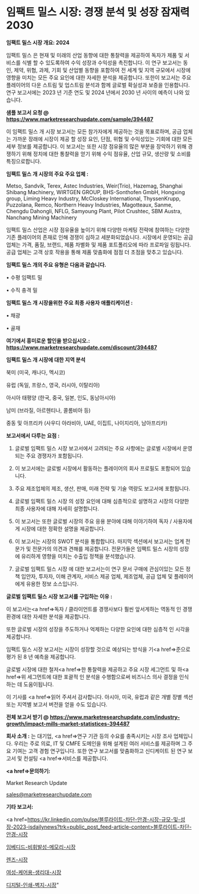 # 임팩트 밀스 시장: 경쟁 분석 및 성장 잠재력 2030

<strong>임팩트 밀스 시장 개요: 2024</strong>

임팩트 밀스 은 현재 및 미래의 산업 동향에 대한 통찰력을 제공하여 독자가 제품 및 서비스를 식별 할 수 있도록하여 수익 성장과 수익성을 촉진합니다. 이 연구 보고서는 동인, 제약, 위협, 과제, 기회 및 산업별 동향을 포함하여 전 세계 및 지역 규모에서 시장에 영향을 미치는 모든 주요 요인에 대한 자세한 분석을 제공합니다. 또한이 보고서는 주요 플레이어의 다운 스트림 및 업스트림 분석과 함께 글로벌 확실성과 보증을 인용합니다. 연구 보고서에는 2023 년 기준 연도 및 2024 년에서 2030 년 사이의 예측이 나와 있습니다.



<strong>샘플 보고서 요청 @ <a href=https://www.marketresearchupdate.com/sample/394487>https://www.marketresearchupdate.com/sample/394487</a></strong>

이 임팩트 밀스 개 시장 보고서는 모든 참가자에게 제공하는 것을 목표로하며, 공급 업체는 가까운 장래에 시장이 제공 할 성장 요인, 단점, 위협 및 수익성있는 기회에 대한 모든 세부 정보를 제공합니다. 이 보고서는 또한 시장 점유율의 많은 부분을 장악하기 위해 경쟁하기 위해 정치에 대한 통찰력을 얻기 위해 수익 점유율, 산업 규모, 생산량 및 소비를 특징으로합니다.



<strong>임팩트 밀스 개 시장의 주요 주요 업체 :</strong>

Metso, Sandvik, Terex, Astec Industries, Weir(Trio), Hazemag, Shanghai Shibang Machinery, WIRTGEN GROUP, BHS-Sonthofen GmbH, Hongxing group, Liming Heavy Industry, McCloskey International, ThyssenKrupp, Puzzolana, Remco, Northern Heavy Industries, Magotteaux, Sanme, Chengdu Dahongli, NFLG, Samyoung Plant, Pilot Crushtec, SBM Austra, Nanchang Mining Machinery

임팩트 밀스 산업은 시장 점유율을 높이기 위해 다양한 마케팅 전략에 참여하는 다양한 기존 플레이어의 존재로 인해 경쟁이 심하고 세분화되었습니다. 시장에서 운영되는 공급 업체는 가격, 품질, 브랜드, 제품 차별화 및 제품 포트폴리오에 따라 프로파일 링됩니다. 공급 업체는 고객 상호 작용을 통해 제품 맞춤화에 점점 더 초점을 맞추고 있습니다.



<strong>임팩트 밀스 개의 주요 유형은 다음과 같습니다.</strong>

• 수평 임팩트 밀

• 수직 충격 밀



<strong>임팩트 밀스 개 시장을위한 주요 최종 사용자 애플리케이션 :</strong>

• 채광

• 골재



<strong>여기에서 흥미로운 할인을 받으십시오.: <a href=https://www.marketresearchupdate.com/discount/394487>https://www.marketresearchupdate.com/discount/394487</a></strong>



<strong>임팩트 밀스 개 시장에 대한 지역 분석</strong>

북미 (미국, 캐나다, 멕시코)

유럽 (독일, 프랑스, 영국, 러시아, 이탈리아)

아시아 태평양 (한국, 중국, 일본, 인도, 동남아시아)

남미 (브라질, 아르헨티나, 콜롬비아 등)

중동 및 아프리카 (사우디 아라비아, UAE, 이집트, 나이지리아, 남아프리카)



<strong>보고서에서 다루는 요점 :</strong>

1. 글로벌 임팩트 밀스 시장 보고서에서 고려되는 주요 사항에는 글로벌 시장에서 운영되는 주요 경쟁자가 포함됩니다.

2. 이 보고서에는 글로벌 시장에서 활동하는 플레이어의 회사 프로필도 포함되어 있습니다.

3. 주요 제조업체의 제조, 생산, 판매, 미래 전략 및 기술 역량도 보고서에 포함됩니다.

4. 글로벌 임팩트 밀스 시장 의 성장 요인에 대해 심층적으로 설명하고 시장의 다양한 최종 사용자에 대해 자세히 설명합니다.

5. 이 보고서는 또한 글로벌 시장의 주요 응용 분야에 대해 이야기하여 독자 / 사용자에게 시장에 대한 정확한 설명을 제공합니다.

6. 이 보고서는 시장의 SWOT 분석을 통합합니다. 마지막 섹션에서 보고서는 업계 전문가 및 전문가의 의견과 견해를 제공합니다. 전문가들은 임팩트 밀스 시장의 성장에 유리하게 영향을 미치는 수출입 정책을 분석했습니다.

7. 글로벌 임팩트 밀스 시장 에 대한 보고서는이 연구 문서 구매에 관심이있는 모든 정책 입안자, 투자자, 이해 관계자, 서비스 제공 업체, 제조업체, 공급 업체 및 플레이어에게 유용한 정보 소스입니다.



<strong>글로벌 임팩트 밀스 시장 보고서를 구입하는 이유 :</strong>

이 보고서는<a href=>독자 / 클</a>라이언트를 경쟁사보다 훨씬 앞서게하는 역동적 인 경쟁 환경에 대한 자세한 분석을 제공합니다.

또한 글로벌 시장의 성장을 주도하거나 억제하는 다양한 요인에 대한 심층적 인 시각을 제공합니다.

임팩트 밀스 시장 보고서는 시장이 성장할 것으로 예상되는 방식을 기<a href=>준으로</a> 평가 된 8 년 예측을 제공합니다.

글로벌 시장에 대한 철저<a href=>한 통찰력</a>을 제공하고 주요 시장 세그먼트 및 하<a href=>위 세그</a>먼트에 대한 포괄적 인 분석을 수행함으로써 비즈니스 의사 결정을 인식하는 데 도움이됩니다.

이 기사를 <a href=>읽어 주</a>셔서 감사합니다. 아시아, 미국, 유럽과 같은 개별 장별 섹션 또는 지역별 보고서 버전을 얻을 수도 있습니다.



<strong>전체 보고서 받기 @ <a href=https://www.marketresearchupdate.com/industry-growth/impact-mills-market-statistices-394487>https://www.marketresearchupdate.com/industry-growth/impact-mills-market-statistices-394487</a></strong>



<strong>회사 소개 :</strong>
는 대기업, <a href=>연구 기</a>관 등의 수요를 충족시키는 시장 조사 업체입니다. 우리는 주로 의료, IT 및 CMFE 도메인을 위해 설계된 여러 서비스를 제공하며 그 주요 기여는 고객 경험 연구입니다. 또한 연구 보고서를 맞춤화하고 신디케이트 된 연구 보고서 및 컨설팅 <a href=>서비</a>스를 제공합니다.



<strong><a href=>문의하기:</a></strong>

Market Research Update

sales@marketresearchupdate.com



<strong>기타 보고서:</strong>

<a href=https://kr.linkedin.com/pulse/블루라이트-차단-안경-시장-규모-및-성장-2023-isdailynews?trk=public_post_feed-article-content>블루라이트-차단-안경-시장</a>

<a href=https://www.linkedin.com/pulse/임베디드-비휘발성-메모리-시장-규모-및-성장-2023-isdailynews/>임베디드-비휘발성-메모리-시장</a>

<a href=https://www.linkedin.com/pulse/렌즈-시장-동향-및-성장-전망-survey-spotlight-pro-24-analysis-yljnf/>렌즈-시장</a>

<a href=https://www.linkedin.com/pulse/여성-케어용-생리대-시장-경쟁-분석-및-성장-잠재력-2029-y1sqf/>여성-케어용-생리대-시장</a>

<a href=https://www.linkedin.com/pulse/디지털-인쇄-벽지-시장-진입-전략-및-위험-평가2030년-analytics-alchemy-360-analysis-ff9kf/>디지털-인쇄-벽지-시장</a>"
